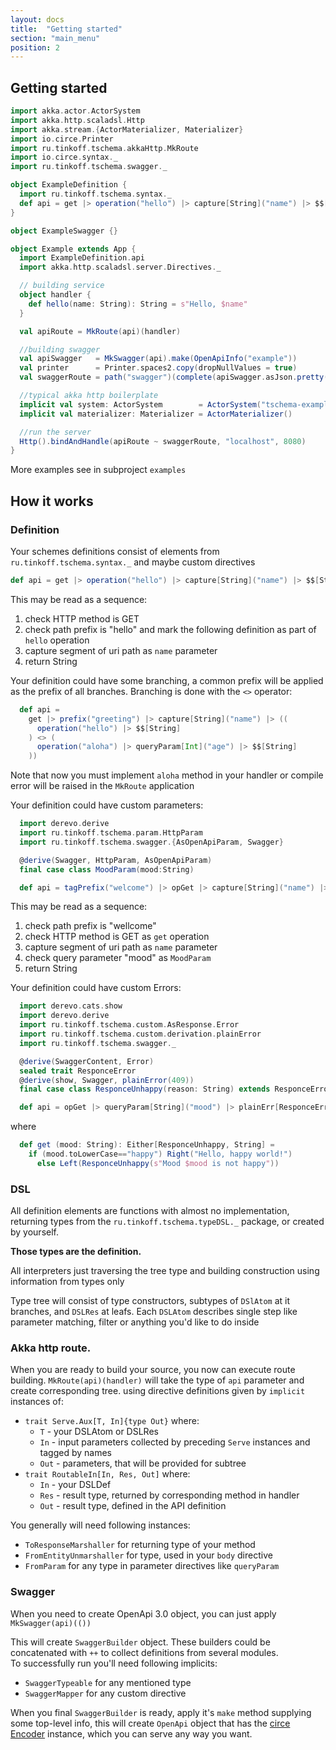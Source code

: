 ```yaml
---
layout: docs
title:  "Getting started"
section: "main_menu"
position: 2
---
```


## Getting started

```scala
import akka.actor.ActorSystem
import akka.http.scaladsl.Http
import akka.stream.{ActorMaterializer, Materializer}
import io.circe.Printer
import ru.tinkoff.tschema.akkaHttp.MkRoute
import io.circe.syntax._
import ru.tinkoff.tschema.swagger._

object ExampleDefinition {
  import ru.tinkoff.tschema.syntax._
  def api = get |> operation("hello") |> capture[String]("name") |> $$[String]
}

object ExampleSwagger {}

object Example extends App {
  import ExampleDefinition.api
  import akka.http.scaladsl.server.Directives._

  // building service
  object handler {
    def hello(name: String): String = s"Hello, $name"
  }

  val apiRoute = MkRoute(api)(handler)

  //building swagger
  val apiSwagger   = MkSwagger(api).make(OpenApiInfo("example"))
  val printer      = Printer.spaces2.copy(dropNullValues = true)
  val swaggerRoute = path("swagger")(complete(apiSwagger.asJson.pretty(printer)))

  //typical akka http boilerplate
  implicit val system: ActorSystem        = ActorSystem("tschema-example")
  implicit val materializer: Materializer = ActorMaterializer()

  //run the server
  Http().bindAndHandle(apiRoute ~ swaggerRoute, "localhost", 8080)
}
```

More examples see in subproject `examples`

## How it works

### Definition
Your schemes definitions consist of elements from `ru.tinkoff.tschema.syntax._` and maybe custom directives

```scala
def api = get |> operation("hello") |> capture[String]("name") |> $$[String]
```

This may be read as a sequence:
1. check HTTP method is GET
2. check path prefix is "hello" and mark the following definition as part of `hello` operation
3. capture segment of uri path as `name` parameter
4. return String

Your definition could have some branching, a common prefix will be applied as the prefix of all branches.
Branching is done with the `<>` operator:
```scala
  def api =
    get |> prefix("greeting") |> capture[String]("name") |> ((
      operation("hello") |> $$[String]
    ) <> (
      operation("aloha") |> queryParam[Int]("age") |> $$[String]
    ))
```


Note that now you must implement `aloha` method in your handler
or compile error will be raised in the `MkRoute` application

Your definition could have custom parameters:

```scala
  import derevo.derive
  import ru.tinkoff.tschema.param.HttpParam
  import ru.tinkoff.tschema.swagger.{AsOpenApiParam, Swagger}

  @derive(Swagger, HttpParam, AsOpenApiParam)
  final case class MoodParam(mood:String)

  def api = tagPrefix("welcome") |> opGet |> capture[String]("name") |> queryParam[MoodParam]("moodParam") |> $$[String]
```

This may be read as a sequence:
1. check path prefix is "wellcome"
2. check HTTP method is GET as `get` operation
3. capture segment of uri path as `name` parameter
4. check query parameter "mood" as `MoodParam`
5. return String

Your definition could have custom Errors:

```scala
  import derevo.cats.show
  import derevo.derive
  import ru.tinkoff.tschema.custom.AsResponse.Error
  import ru.tinkoff.tschema.custom.derivation.plainError
  import ru.tinkoff.tschema.swagger._

  @derive(SwaggerContent, Error)
  sealed trait ResponceError
  @derive(show, Swagger, plainError(409))
  final case class ResponceUnhappy(reason: String) extends ResponceError

  def api = opGet |> queryParam[String]("mood") |> plainErr[ResponceError, String]
```

where 

```scala
  def get (mood: String): Either[ResponceUnhappy, String] =
	if (mood.toLowerCase=="happy") Right("Hello, happy world!")
      else Left(ResponceUnhappy(s"Mood $mood is not happy"))
```

### DSL
All definition elements are functions with almost no implementation, returning types from the
`ru.tinkoff.tschema.typeDSL._` package, or created by yourself.

**Those types are the definition.**

All interpreters just traversing the tree type and building construction using information from types only

Type tree will consist of type constructors, subtypes of `DSlAtom` at it branches, and `DSLRes` at leafs.
Each `DSLAtom` describes single step like parameter matching, filter or anything you'd like to do inside

### Akka http route.
When you are ready to build your source, you now can execute route building.
`MkRoute(api)(handler)` will take the type of `api` parameter and create corresponding tree.
using directive definitions given by `implicit` instances of:
 * `trait Serve.Aux[T, In]{type Out}`  where:
    *  `T` - your DSLAtom or DSLRes
    * `In` - input parameters collected by preceding `Serve` instances and tagged by names
    * `Out` - parameters, that will be provided for subtree
 * `trait RoutableIn[In, Res, Out]`  where:
    *  `In` - your DSLDef
    *  `Res` - result type, returned by corresponding method in handler
    *  `Out` - result type, defined in the API definition

You generally will need following instances:
* `ToResponseMarshaller` for returning type of your method
* `FromEntityUnmarshaller` for type, used in your `body` directive
* `FromParam` for any type in parameter directives like `queryParam`

### Swagger
When you need to create OpenApi 3.0 object, you can just apply `MkSwagger(api)(())`

This will create `SwaggerBuilder` object.
These builders could be concatenated with `++` to collect definitions from several modules.  
To successfully run you'll need following implicits:
* `SwaggerTypeable` for any mentioned type
* `SwaggerMapper` for any custom directive

When you final `SwaggerBuilder` is ready, apply it's `make` method supplying some top-level info,
this will create `OpenApi` object that has the [circe Encoder] instance, which you can serve any way you want.


[akka-http Routes]: https://doc.akka.io/docs/akka-http/current/routing-dsl/overview.html
[open-api-3.0]: https://swagger.io/specification/
[haskell-servant]: http://haskell-servant.readthedocs.io/en/stable/
[circe Encoder]: https://circe.github.io/circe/codec.html
[maven search]: https://search.maven.org/#search%7Cga%7C1%7Ca%3A%22typed-schema_2.12%22
[maven badge]: https://img.shields.io/maven-central/v/ru.tinkoff/typed-schema_2.12.svg
